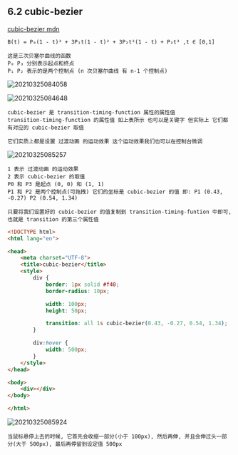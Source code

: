 ## 6.2 cubic-bezier

[cubic-bezier mdn](https://developer.mozilla.org/zh-CN/docs/conflicting/Web/CSS/easing-function)

`B(t) = P₀(1 - t)³ + 3P₁t(1 - t)² + 3P₂t²(1 - t) + P₃t³ ,t ∈ [0,1]`

```
这是三次贝塞尔曲线的函数
P₀ P₃ 分别表示起点和终点
P₁ P₂ 表示的是两个控制点 (n 次贝塞尔曲线 有 n-1 个控制点)
```

![20210325084058](https://cdn.jsdelivr.net/gh/123taojiale/dahuyou_picture@main/blogs/20210325084058.png)

![20210325084648](https://cdn.jsdelivr.net/gh/123taojiale/dahuyou_picture@main/blogs/20210325084648.png)

```
cubic-bezier 是 transition-timing-function 属性的属性值
transition-timing-function 的属性值 如上表所示 也可以是关键字 但实际上 它们都有对应的 cubic-bezier 取值

它们实质上都是设置 过渡动画 的运动效果 这个运动效果我们也可以在控制台微调
```

![20210325085257](https://cdn.jsdelivr.net/gh/123taojiale/dahuyou_picture@main/blogs/20210325085257.png)

```
1 表示 过渡动画 的运动效果
2 表示 cubic-bezier 的取值
P0 和 P3 是起点 (0, 0) 和 (1, 1)
P1 和 P2 是两个控制点(可拖拽) 它们的坐标是 cubic-bezier 的值 即: P1 (0.43, -0.27) P2 (0.54, 1.34)

只要将我们设置好的 cubic-bezier 的值复制到 transition-timing-funtion 中即可, 也就是 transition 的第三个属性值
```

```html
<!DOCTYPE html>
<html lang="en">

<head>
    <meta charset="UTF-8">
    <title>cubic-bezier</title>
    <style>
        div {
            border: 1px solid #f40;
            border-radius: 10px;

            width: 100px;
            height: 50px;

            transition: all 1s cubic-bezier(0.43, -0.27, 0.54, 1.34);
        }

        div:hover {
            width: 500px;
        }
    </style>
</head>

<body>
    <div></div>
</body>

</html>
```

![20210325085924](https://cdn.jsdelivr.net/gh/123taojiale/dahuyou_picture@main/blogs/20210325085924.png)

```
当鼠标悬停上去的时候, 它首先会收缩一部分(小于 100px), 然后再伸, 并且会伸过头一部分(大于 500px), 最后再停留到设定值 500px
```
